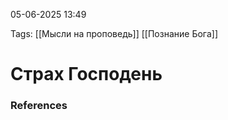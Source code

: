 05-06-2025 13:49

Tags: 
[[Мысли на проповедь]]
[[Познание Бога]]
# Страх Господень


### References